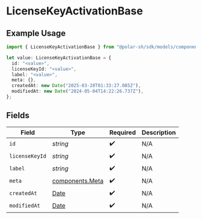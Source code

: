 # LicenseKeyActivationBase

## Example Usage

```typescript
import { LicenseKeyActivationBase } from "@polar-sh/sdk/models/components/licensekeyactivationbase.js";

let value: LicenseKeyActivationBase = {
  id: "<value>",
  licenseKeyId: "<value>",
  label: "<value>",
  meta: {},
  createdAt: new Date("2025-03-28T01:33:27.085Z"),
  modifiedAt: new Date("2024-05-04T14:22:26.737Z"),
};
```

## Fields

| Field                                                                                         | Type                                                                                          | Required                                                                                      | Description                                                                                   |
| --------------------------------------------------------------------------------------------- | --------------------------------------------------------------------------------------------- | --------------------------------------------------------------------------------------------- | --------------------------------------------------------------------------------------------- |
| `id`                                                                                          | *string*                                                                                      | :heavy_check_mark:                                                                            | N/A                                                                                           |
| `licenseKeyId`                                                                                | *string*                                                                                      | :heavy_check_mark:                                                                            | N/A                                                                                           |
| `label`                                                                                       | *string*                                                                                      | :heavy_check_mark:                                                                            | N/A                                                                                           |
| `meta`                                                                                        | [components.Meta](../../models/components/meta.md)                                            | :heavy_check_mark:                                                                            | N/A                                                                                           |
| `createdAt`                                                                                   | [Date](https://developer.mozilla.org/en-US/docs/Web/JavaScript/Reference/Global_Objects/Date) | :heavy_check_mark:                                                                            | N/A                                                                                           |
| `modifiedAt`                                                                                  | [Date](https://developer.mozilla.org/en-US/docs/Web/JavaScript/Reference/Global_Objects/Date) | :heavy_check_mark:                                                                            | N/A                                                                                           |
